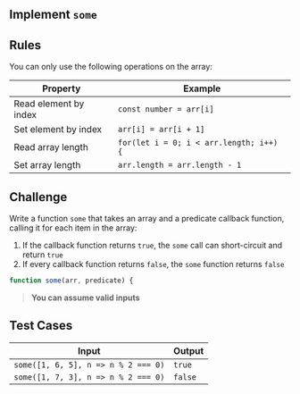 Implement `some`
---

## Rules

You can only use the following operations on the array:

Property | Example
---|---
Read element by index | `const number = arr[i]`
Set element by index | `arr[i] = arr[i + 1]`
Read array length | `for(let i = 0; i < arr.length; i++) {`
Set array length | `arr.length = arr.length - 1`

## Challenge

Write a function `some` that takes an array and a predicate callback function, calling it for each item in the array:
1. If the callback function returns `true`, the `some` call can short-circuit and return `true`
1. If every callback function returns `false`, the `some` function returns `false`

```js
function some(arr, predicate) {
```

> **You can assume valid inputs**

## Test Cases

Input | Output
---|---
`some([1, 6, 5], n => n % 2 === 0)` | `true`
`some([1, 7, 3], n => n % 2 === 0)` | `false`